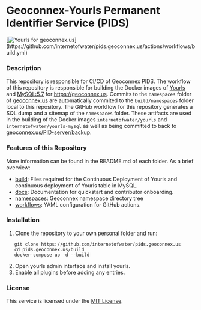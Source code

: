# Geoconnex-Yourls Permanent Identifier Service (PIDS)
[![Yourls for geoconnex.us](https://github.com/internetofwater/pids.geoconnex.us/actions/workflows/build.yml/badge.svg?)](https://github.com/internetofwater/pids.geoconnex.us/actions/workflows/build.yml)
### Description
This repository is responsible for CI/CD of Geoconnex PIDS. The workflow of this repository is responsible for building the Docker images of [Yourls](https://hub.docker.com/_/yourls) and [MySQL:5.7](https://hub.docker.com/_/mysql) for https://geoconnex.us. Commits to the `namespaces` folder of [geoconnex.us](https://github.com/internetofwater/geoconnex.us) are automatically commited to the `build/namespaces` folder local to this repository. The GitHub workflow for this repository generates a SQL dump and a sitemap of the `namespaces` folder. These artifacts are used in the building of the Docker images `internetofwater/yourls` and `internetofwater/yourls-mysql` as well as being committed to back to [geoconnex.us/PID-server/backup](https://github.com/internetofwater/geoconnex.us/tree/master/PID-server).

### Features of this Repository
More information can be found in the README.md of each folder. As a brief overview:
- [build](build/): Files required for the Continuous Deployment of Yourls and continuous deployment of Yourls table in MySQL.
- [docs](docs/): Documentation for quickstart and contributor onboarding.
- [namespaces](namespaces/): Geoconnex namespace directory tree
- [workflows](.github/workflows): YAML configuration for GitHub actions.


### Installation

1. Clone the repository to your own personal folder and run:
```
   git clone https://github.com/internetofwater/pids.geoconnex.us
   cd pids.geoconnex.us/build
   docker-compose up -d --build
```
2. Open yourls admin interface and install yourls.
3. Enable all plugins before adding any entries. 

### License
This service is licensed under the [MIT License](LICENSE).
